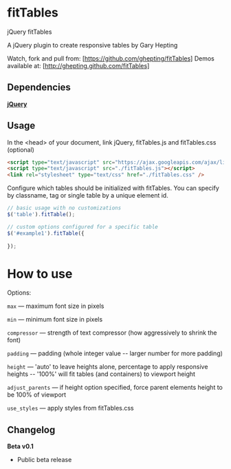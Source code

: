 fitTables
================

jQuery fitTables

A jQuery plugin to create responsive tables by Gary Hepting

Watch, fork and pull from: [https://github.com/ghepting/fitTables]
Demos available at: [http://ghepting.github.com/fitTables]



## Dependencies

**[jQuery](http://jquery.com/)**



## Usage

In the &lt;head&gt; of your document, link jQuery, fitTables.js and fitTables.css (optional)

```html
<script type="text/javascript" src="https://ajax.googleapis.com/ajax/libs/jquery/1.7.1/jquery.min.js"></script>
<script type="text/javascript" src="./fitTables.js"></script>
<link rel="stylesheet" type="text/css" href="./fitTables.css" />
```

Configure which tables should be initialized with fitTables. You can specify by classname, tag or single table by a unique element id.

```javascript
// basic usage with no customizations
$('table').fitTable();

// custom options configured for a specific table
$('#example1').fitTable({
	
});
```



How to use
=========

Options:

`max` &mdash; maximum font size in pixels

`min` &mdash; minimum font size in pixels

`compressor` &mdash; strength of text compressor (how aggressively to shrink the font)

`padding` &mdash; padding (whole integer value -- larger number for more padding)

`height` &mdash; 'auto' to leave heights alone, percentage to apply responsive heights -- '100%' will fit tables (and containers) to viewport height

`adjust_parents` &mdash; if height option specified, force parent elements height to be 100% of viewport

`use_styles` &mdash; apply styles from fitTables.css



Changelog
---------

**Beta v0.1**

 * Public beta release